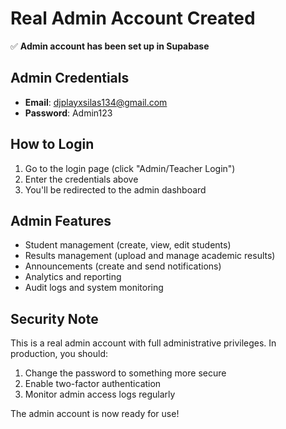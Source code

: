 # Real Admin Account Created

✅ **Admin account has been set up in Supabase**

## Admin Credentials
- **Email**: djplayxsilas134@gmail.com
- **Password**: Admin123

## How to Login
1. Go to the login page (click "Admin/Teacher Login")
2. Enter the credentials above
3. You'll be redirected to the admin dashboard

## Admin Features
- Student management (create, view, edit students)
- Results management (upload and manage academic results)
- Announcements (create and send notifications)
- Analytics and reporting
- Audit logs and system monitoring

## Security Note
This is a real admin account with full administrative privileges. In production, you should:
1. Change the password to something more secure
2. Enable two-factor authentication
3. Monitor admin access logs regularly

The admin account is now ready for use!